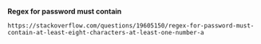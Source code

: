 **Regex for password must contain**

`https://stackoverflow.com/questions/19605150/regex-for-password-must-contain-at-least-eight-characters-at-least-one-number-a
`